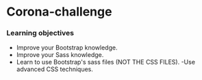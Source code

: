 # Corona-challenge
### Learning objectives

   - Improve your Bootstrap knowledge.
   - Improve your Sass knowledge.
   - Learn to use Bootstrap's sass files (NOT THE CSS FILES).
    -Use advanced CSS techniques.
